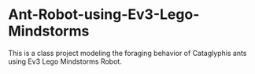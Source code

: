 # Ant-Robot-using-Ev3-Lego-Mindstorms
This is a class project modeling the foraging behavior of Cataglyphis ants using Ev3 Lego Mindstorms Robot.
